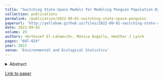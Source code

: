 ```yaml
---
title: "Switching State-Space Models for Modeling Penguin Population Dynamics"
collection: publications
permalink: /publication/2022-09-01-switching-state-space-penguins
paperurl: 'http://yellaham.github.io/files/2022-09-01-switching-state-space-penguins.pdf'
date: 2022-09-01
volume: 29
authors: <b>Yousef El-Laham</b>, Mónica Bugallo, Heather J Lynch
pages: "607-624"
year: 2022
venue: 'Environmental and Ecological Statistics'
---
```


<details>
<summary>Abstract</summary>
<br>
Tracking individual animals through time using mark-recapture methods is the gold standard for understanding how 
environmental conditions influence demographic rates, but applying such tags is often infeasible due to the difficulty 
of catching animals or attaching marks/tags without influencing behavior or survival. Due to the logistical challenges 
and emerging ethical concerns with flipper banding penguins, relatively little is known about spatial variation in 
demographic rates, spatial variation in demographic stochasticity, or the role that stochasticity may play in penguin 
population dynamics. Here we describe how adaptive importance sampling can be used to fit age-structured population 
models to time series of point counts. While some demographic parameters are difficult to learn through point counts 
alone, others can be estimated, even in the face of missing data. Here we demonstrate the application of adaptive 
importance sampling using two case studies, one in which we permit immigration and another permitting regime switching 
in reproductive success. We apply these methods to extract demographic information from several time series of observed 
abundance in gentoo and Adélie penguins in Antarctica. Our method is broadly applicable to time series of abundance and 
provides a feasible means of fitting age-structured models without marking individuals.
</details>

[Link to paper](http://yellaham.github.io/files/2022-09-01-switching-state-space-penguins.pdf)
